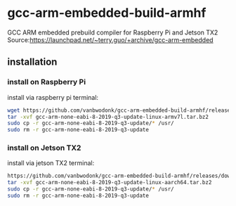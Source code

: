 # gcc-arm-embedded-build-armhf
GCC ARM embedded prebuild compiler for Raspberry Pi and Jetson TX2 
Source:https://launchpad.net/~terry.guo/+archive/gcc-arm-embedded

## installation
### install on Raspberry Pi
install via raspberry pi terminal:
```bash
wget https://github.com/vanbwodonk/gcc-arm-embedded-build-armhf/releases/download/8-2019-q3-update/gcc-arm-none-eabi-8-2019-q3-update-linux-armv7l.tar.bz2
tar -xvf gcc-arm-none-eabi-8-2019-q3-update-linux-armv7l.tar.bz2
sudo cp -r gcc-arm-none-eabi-8-2019-q3-update/* /usr/
sudo rm -r gcc-arm-none-eabi-8-2019-q3-update
```
    
### install on Jetson TX2       
install via jetson TX2 terminal:
```bash
https://github.com/vanbwodonk/gcc-arm-embedded-build-armhf/releases/download/8-2019-q3-update/gcc-arm-none-eabi-8-2019-q3-update-linux-aarch64.tar.bz2
tar -xvf gcc-arm-none-eabi-8-2019-q3-update-linux-aarch64.tar.bz2
sudo cp -r gcc-arm-none-eabi-8-2019-q3-update/* /usr/
sudo rm -r gcc-arm-none-eabi-8-2019-q3-update
```
